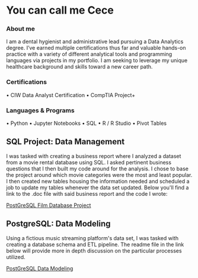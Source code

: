 # You can call me Cece 

### About me 
I am a dental hygienist and administrative lead pursuing a Data Analytics degree.  I’ve earned multiple certifications thus far and valuable hands-on practice with a variety of different analytical tools and programming languages via projects in my portfolio. I am seeking to leverage my unique healthcare background and skills toward a new career path.  

### Certifications  
•	CIW Data Analyst Certification
•	CompTIA Project+
 
### Languages & Programs 
•	Python 
•	Jupyter Notebooks 
•	SQL
•	R / R Studio 
•	Pivot Tables 

## SQL Project: Data Management 
I was tasked with creating a business report where I analyzed a dataset from a movie rental database using SQL. I asked pertinent business questions that I then built my code around for the analysis. I chose to base the project around which movie categories were the most and least popular. I then created new tables housing the information needed and scheduled a job to update my tables whenever the data set updated. Below you'll find a link to the .doc file with said business report and the code I wrote:

[PostGreSQL Film Database Project](https://github.com/cchammout/portfolio/blob/main/assets/img/d191%20pa.docx)

## PostgreSQL: Data Modeling 
Using a fictious music streaming platform's data set, I was tasked with creating a database schema and ETL pipeline. The readme file in the link below will provide more in depth discussion on the particular processes utilized.

[PostGreSQL Data Modeling](https://github.com/cchammout/portfolio/tree/main/Data%20modeling%20with%20Postgresql)
